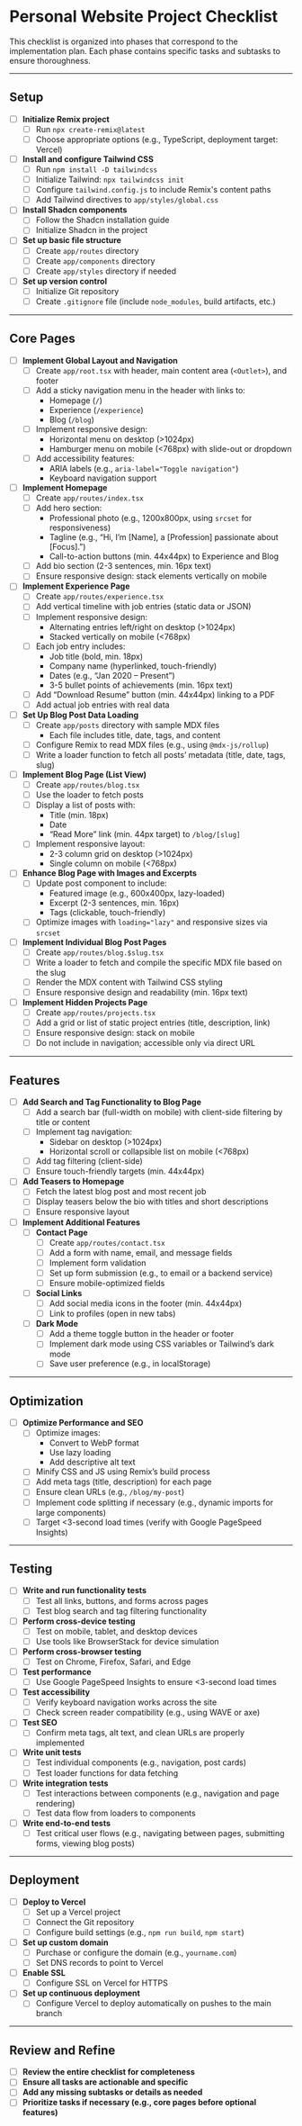 # Personal Website Project Checklist

This checklist is organized into phases that correspond to the implementation plan. Each phase contains specific tasks and subtasks to ensure thoroughness.

---

## Setup

- [ ] **Initialize Remix project**
  - [ ] Run `npx create-remix@latest`
  - [ ] Choose appropriate options (e.g., TypeScript, deployment target: Vercel)
- [ ] **Install and configure Tailwind CSS**
  - [ ] Run `npm install -D tailwindcss`
  - [ ] Initialize Tailwind: `npx tailwindcss init`
  - [ ] Configure `tailwind.config.js` to include Remix's content paths
  - [ ] Add Tailwind directives to `app/styles/global.css`
- [ ] **Install Shadcn components**
  - [ ] Follow the Shadcn installation guide
  - [ ] Initialize Shadcn in the project
- [ ] **Set up basic file structure**
  - [ ] Create `app/routes` directory
  - [ ] Create `app/components` directory
  - [ ] Create `app/styles` directory if needed
- [ ] **Set up version control**
  - [ ] Initialize Git repository
  - [ ] Create `.gitignore` file (include `node_modules`, build artifacts, etc.)

---

## Core Pages

- [ ] **Implement Global Layout and Navigation**
  - [ ] Create `app/root.tsx` with header, main content area (`<Outlet>`), and footer
  - [ ] Add a sticky navigation menu in the header with links to:
    - Homepage (`/`)
    - Experience (`/experience`)
    - Blog (`/blog`)
  - [ ] Implement responsive design:
    - Horizontal menu on desktop (>1024px)
    - Hamburger menu on mobile (<768px) with slide-out or dropdown
  - [ ] Add accessibility features:
    - ARIA labels (e.g., `aria-label="Toggle navigation"`)
    - Keyboard navigation support
- [ ] **Implement Homepage**
  - [ ] Create `app/routes/index.tsx`
  - [ ] Add hero section:
    - Professional photo (e.g., 1200x800px, using `srcset` for responsiveness)
    - Tagline (e.g., “Hi, I’m [Name], a [Profession] passionate about [Focus].”)
    - Call-to-action buttons (min. 44x44px) to Experience and Blog
  - [ ] Add bio section (2-3 sentences, min. 16px text)
  - [ ] Ensure responsive design: stack elements vertically on mobile
- [ ] **Implement Experience Page**
  - [ ] Create `app/routes/experience.tsx`
  - [ ] Add vertical timeline with job entries (static data or JSON)
  - [ ] Implement responsive design:
    - Alternating entries left/right on desktop (>1024px)
    - Stacked vertically on mobile (<768px)
  - [ ] Each job entry includes:
    - Job title (bold, min. 18px)
    - Company name (hyperlinked, touch-friendly)
    - Dates (e.g., “Jan 2020 – Present”)
    - 3-5 bullet points of achievements (min. 16px text)
  - [ ] Add “Download Resume” button (min. 44x44px) linking to a PDF
  - [ ] Add actual job entries with real data
- [ ] **Set Up Blog Post Data Loading**
  - [ ] Create `app/posts` directory with sample MDX files
    - Each file includes title, date, tags, and content
  - [ ] Configure Remix to read MDX files (e.g., using `@mdx-js/rollup`)
  - [ ] Write a loader function to fetch all posts’ metadata (title, date, tags, slug)
- [ ] **Implement Blog Page (List View)**
  - [ ] Create `app/routes/blog.tsx`
  - [ ] Use the loader to fetch posts
  - [ ] Display a list of posts with:
    - Title (min. 18px)
    - Date
    - “Read More” link (min. 44px target) to `/blog/[slug]`
  - [ ] Implement responsive layout:
    - 2-3 column grid on desktop (>1024px)
    - Single column on mobile (<768px)
- [ ] **Enhance Blog Page with Images and Excerpts**
  - [ ] Update post component to include:
    - Featured image (e.g., 600x400px, lazy-loaded)
    - Excerpt (2-3 sentences, min. 16px)
    - Tags (clickable, touch-friendly)
  - [ ] Optimize images with `loading="lazy"` and responsive sizes via `srcset`
- [ ] **Implement Individual Blog Post Pages**
  - [ ] Create `app/routes/blog.$slug.tsx`
  - [ ] Write a loader to fetch and compile the specific MDX file based on the slug
  - [ ] Render the MDX content with Tailwind CSS styling
  - [ ] Ensure responsive design and readability (min. 16px text)
- [ ] **Implement Hidden Projects Page**
  - [ ] Create `app/routes/projects.tsx`
  - [ ] Add a grid or list of static project entries (title, description, link)
  - [ ] Ensure responsive design: stack on mobile
  - [ ] Do not include in navigation; accessible only via direct URL

---

## Features

- [ ] **Add Search and Tag Functionality to Blog Page**
  - [ ] Add a search bar (full-width on mobile) with client-side filtering by title or content
  - [ ] Implement tag navigation:
    - Sidebar on desktop (>1024px)
    - Horizontal scroll or collapsible list on mobile (<768px)
  - [ ] Add tag filtering (client-side)
  - [ ] Ensure touch-friendly targets (min. 44x44px)
- [ ] **Add Teasers to Homepage**
  - [ ] Fetch the latest blog post and most recent job
  - [ ] Display teasers below the bio with titles and short descriptions
  - [ ] Ensure responsive layout
- [ ] **Implement Additional Features**
  - [ ] **Contact Page**
    - [ ] Create `app/routes/contact.tsx`
    - [ ] Add a form with name, email, and message fields
    - [ ] Implement form validation
    - [ ] Set up form submission (e.g., to email or a backend service)
    - [ ] Ensure mobile-optimized fields
  - [ ] **Social Links**
    - [ ] Add social media icons in the footer (min. 44x44px)
    - [ ] Link to profiles (open in new tabs)
  - [ ] **Dark Mode**
    - [ ] Add a theme toggle button in the header or footer
    - [ ] Implement dark mode using CSS variables or Tailwind’s dark mode
    - [ ] Save user preference (e.g., in localStorage)

---

## Optimization

- [ ] **Optimize Performance and SEO**
  - [ ] Optimize images:
    - Convert to WebP format
    - Use lazy loading
    - Add descriptive alt text
  - [ ] Minify CSS and JS using Remix’s build process
  - [ ] Add meta tags (title, description) for each page
  - [ ] Ensure clean URLs (e.g., `/blog/my-post`)
  - [ ] Implement code splitting if necessary (e.g., dynamic imports for large components)
  - [ ] Target <3-second load times (verify with Google PageSpeed Insights)

---

## Testing

- [ ] **Write and run functionality tests**
  - [ ] Test all links, buttons, and forms across pages
  - [ ] Test blog search and tag filtering functionality
- [ ] **Perform cross-device testing**
  - [ ] Test on mobile, tablet, and desktop devices
  - [ ] Use tools like BrowserStack for device simulation
- [ ] **Perform cross-browser testing**
  - [ ] Test on Chrome, Firefox, Safari, and Edge
- [ ] **Test performance**
  - [ ] Use Google PageSpeed Insights to ensure <3-second load times
- [ ] **Test accessibility**
  - [ ] Verify keyboard navigation works across the site
  - [ ] Check screen reader compatibility (e.g., using WAVE or axe)
- [ ] **Test SEO**
  - [ ] Confirm meta tags, alt text, and clean URLs are properly implemented
- [ ] **Write unit tests**
  - [ ] Test individual components (e.g., navigation, post cards)
  - [ ] Test loader functions for data fetching
- [ ] **Write integration tests**
  - [ ] Test interactions between components (e.g., navigation and page rendering)
  - [ ] Test data flow from loaders to components
- [ ] **Write end-to-end tests**
  - [ ] Test critical user flows (e.g., navigating between pages, submitting forms, viewing blog posts)

---

## Deployment

- [ ] **Deploy to Vercel**
  - [ ] Set up a Vercel project
  - [ ] Connect the Git repository
  - [ ] Configure build settings (e.g., `npm run build`, `npm start`)
- [ ] **Set up custom domain**
  - [ ] Purchase or configure the domain (e.g., `yourname.com`)
  - [ ] Set DNS records to point to Vercel
- [ ] **Enable SSL**
  - [ ] Configure SSL on Vercel for HTTPS
- [ ] **Set up continuous deployment**
  - [ ] Configure Vercel to deploy automatically on pushes to the main branch

---

## Review and Refine

- [ ] **Review the entire checklist for completeness**
- [ ] **Ensure all tasks are actionable and specific**
- [ ] **Add any missing subtasks or details as needed**
- [ ] **Prioritize tasks if necessary (e.g., core pages before optional features)**

